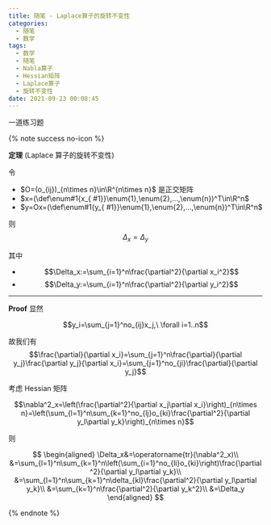 ```yaml
---
title: 随笔 - Laplace算子的旋转不变性
categories:
  - 随笔
  - 数学
tags:
  - 数学
  - 随笔
  - Nabla算子
  - Hessian矩阵
  - Laplace算子
  - 旋转不变性
date: 2021-09-23 00:08:45
---
```


一道练习题

<!-- more -->

{% note success no-icon %}

**<a id="th">定理</a>** (Laplace 算子的旋转不变性)

令

- $O=(o_{ij})_{n\times n}\in\R^{n\times n}$ 是正交矩阵
- $x=(\def\enum#1{x_{ #1}}\enum{1},\enum{2},...,\enum{n})^T\in\R^n$
- $y=Ox=(\def\enum#1{y_{ #1}}\enum{1},\enum{2},...,\enum{n})^T\in\R^n$

则
$$\Delta_x=\Delta_y$$

其中

- $$\Delta_x:=\sum_{i=1}^n\frac{\partial^2}{\partial x_i^2}$$
- $$\Delta_y:=\sum_{i=1}^n\frac{\partial^2}{\partial y_i^2}$$

---

**Proof** 显然

$$y_i=\sum_{j=1}^no_{ij}x_j,\ \forall i=1..n$$

故我们有
$$\frac{\partial}{\partial x_i}=\sum_{j=1}^n\frac{\partial}{\partial y_j}\frac{\partial y_j}{\partial x_i}=\sum_{j=1}^no_{ji}\frac{\partial}{\partial y_j}$$

考虑 Hessian 矩阵

$$\nabla^2_x=\left(\frac{\partial^2}{\partial x_j\partial x_i}\right)_{n\times n}=\left(\sum_{l=1}^n\sum_{k=1}^no_{lj}o_{ki}\frac{\partial^2}{\partial y_l\partial y_k}\right)_{n\times n}$$

则

$$
\begin{aligned}
  \Delta_x&=\operatorname{tr}(\nabla^2_x)\\
  &=\sum_{l=1}^n\sum_{k=1}^n\left(\sum_{i=1}^no_{li}o_{ki}\right)\frac{\partial^2}{\partial y_l\partial y_k}\\
  &=\sum_{l=1}^n\sum_{k=1}^n\delta_{kl}\frac{\partial^2}{\partial y_l\partial y_k}\\
  &=\sum_{k=1}^n\frac{\partial^2}{\partial y_k^2}\\
  &=\Delta_y
\end{aligned}
$$

{% endnote %}
